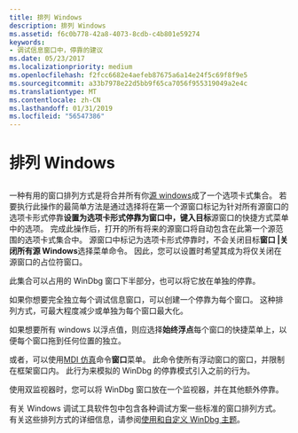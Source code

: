 ```yaml
---
title: 排列 Windows
description: 排列 Windows
ms.assetid: f6c0b778-42a8-4073-8cdb-c4b801e59274
keywords:
- 调试信息窗口中，停靠的建议
ms.date: 05/23/2017
ms.localizationpriority: medium
ms.openlocfilehash: f2fcc6682e4aefeb87675a6a14e24f5c69f8f9e5
ms.sourcegitcommit: a33b7978e22d5bb9f65ca7056f955319049a2e4c
ms.translationtype: MT
ms.contentlocale: zh-CN
ms.lasthandoff: 01/31/2019
ms.locfileid: "56547386"
---
```

# <a name="arranging-windows"></a>排列 Windows


## <span id="ddk_suggested_configurations_dbg"></span><span id="DDK_SUGGESTED_CONFIGURATIONS_DBG"></span>


一种有用的窗口排列方式是将合并所有你[源 windows](source-window.md)成了一个选项卡式集合。 若要执行此操作的最简单方法是通过选择将在第一个源窗口标记为针对所有源窗口的选项卡形式停靠**设置为选项卡形式停靠为窗口中，键入目标**源窗口的快捷方式菜单中的选项。 完成此操作后，打开的所有将来的源窗口将自动包含在此第一个源范围的选项卡式集合中。 源窗口中标记为选项卡形式停靠时，不会关闭目标**窗口 |关闭所有源 Windows**选择菜单命令。 因此，您可以设置时希望其成为将仅关闭在源窗口的占位符窗口。

此集合可以占用的 WinDbg 窗口下半部分，也可以将它放在单独的停靠。

如果你想要完全独立每个调试信息窗口，可以创建一个停靠为每个窗口。 这种排列方式，可最大程度减少或单独为每个窗口最大化。

如果想要所有 windows 以浮点值，则应选择**始终浮点**每个窗口的快捷菜单上，以便每个窗口拖到任何位置的独立。

或者，可以使用[MDI 仿真](window---mdi-emulation.md)命令**窗口**菜单。 此命令使所有浮动窗口的窗口，并限制在框架窗口内。 此行为来模拟的 WinDbg 的停靠模式引入之前的行为。

使用双监视器时，您可以将 WinDbg 窗口放在一个监视器，并在其他额外停靠。

有关 Windows 调试工具软件包中包含各种调试方案一些标准的窗口排列方式。 有关这些排列方式的详细信息，请参阅[使用和自定义 WinDbg 主题](using-and-customizing-windbg-themes.md)。

 

 





